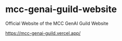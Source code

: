# mcc-genai-guild-website
Official Website of the MCC GenAI Guild Website

https://mcc-genai-guild.vercel.app/ 
